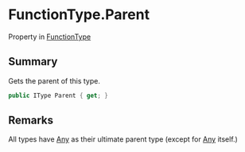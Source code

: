 # FunctionType.Parent

Property in [FunctionType](api/csharp/yarn.functiontype.md)

## Summary


Gets the parent of this type.


```csharp
public IType Parent { get; }
```

## Remarks

All types have  <a href="yarn.builtintypes.any.md">Any</a>  as their
ultimate parent type (except for  <a href="yarn.builtintypes.any.md">Any</a> 
itself.)

